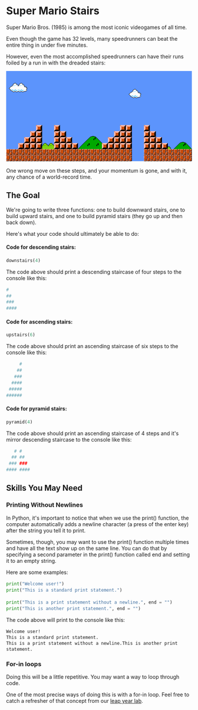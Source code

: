 # Super Mario Stairs

Super Mario Bros. (1985) is among the most iconic videogames of all time.

Even though the game has 32 levels, many speedrunners can beat the entire thing in under five minutes.

However, even the most accomplished speedrunners can have their runs foiled by a run in with the dreaded stairs:

![SMB1 Stairs](smbstairs.png)

One wrong move on these steps, and your momentum is gone, and with it, any chance of a world-record time.

## The Goal

We're going to write three functions: one to build downward stairs, one to build upward stairs, and one to build pyramid stairs (they go up and then back down).

Here's what your code should ultimately be able to do:

#### Code for descending stairs:

```python
downstairs(4)
```

The code above should print a descending staircase of four steps to the console like this:

```bash
#
##
###
####
```

#### Code for ascending stairs:

```python
upstairs(6)
```

The code above should print an ascending staircase of six steps to the console like this:

```bash
     #
    ##
   ###
  ####
 #####
######
```

#### Code for pyramid stairs:

```python
pyramid(4)
```

The code above should print an ascending staircase of 4 steps and it's mirror descending staircase to the console like this:

```bash
   # #
  ## ##
 ### ###
#### ####
```

## Skills You May Need

### Printing Without Newlines

In Python, it's important to notice that when we use the print() function, the computer automatically adds a newline character (a press of the enter key) after the string you tell it to print.

Sometimes, though, you may want to use the print() function multiple times and have all the text show up on the same line. You can do that by specifying a second parameter in the print() function called end and setting it to an empty string.

Here are some examples:

```python
print("Welcome user!")
print("This is a standard print statement.")

print("This is a print statement without a newline.", end = "")
print("This is another print statement.", end = "")
```

The code above will print to the console like this:

```
Welcome user!
This is a standard print statement.
This is a print statement without a newline.This is another print statement.
```

### For-in loops

Doing this will be a little repetitive. You may want a way to loop through code.

One of the most precise ways of doing this is with a for-in loop. Feel free to catch a refresher of that concept from our <a href="https://github.com/upperlinecode/leap-year-python-methods">leap year lab</a>.
